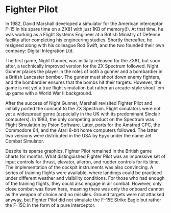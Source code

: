# Fighter Pilot
In 1982, David Marshall developed a simulator for the American interceptor F-15 in his spare time on a ZX81 with just 1KB of memory(!). At that time, he was working as a Flight Systems Engineer at a British Ministry of Defence facility after completing his engineering studies. Shortly thereafter, he resigned along with his colleague Rod Swift, and the two founded their own company: Digital Integration Ltd.

The first game, Night Gunner, was initially released for the ZX81, but soon after, a technically improved version for the ZX Spectrum followed. Night Gunner places the player in the roles of both a gunner and a bombardier in a British Lancaster bomber. The gunner must shoot down enemy fighters, and the bombardier ensures that the bombs hit their targets. However, the game is not yet a true flight simulation but rather an arcade-style shoot 'em up game with a World War II background.

After the success of Night Gunner, Marshall revisited Fighter Pilot and initially ported the concept to the ZX Spectrum. Flight simulators were not yet a widespread genre (especially in the UK with its predominant Sinclair computers). In 1983, the only competing product on the Spectrum was Flight Simulation by Psion Software. Later, ports for the Amstrad CPC, the Commodore 64, and the Atari 8-bit home computers followed. The latter two versions were distributed in the USA by Epyx under the name Jet Combat Simulator.

Despite its sparse graphics, Fighter Pilot remained in the British game charts for months. What distinguished Fighter Pilot was an impressive set of input controls for thrust, elevator, aileron, and rudder controls for its time. The implementation of the cockpit instruments was also convincing.
A series of training flights were available, where landings could be practiced under different weather and visibility conditions. 
For those who had enough of the training flights, they could also engage in air combat. However, only close combat was flown here, meaning there was only the onboard cannon as the weapon of choice and no missiles. Ground targets were not attacked anyway, but Fighter Pilot did not simulate the F-15E Strike Eagle but rather the F-15C in the form of a pure interceptor.